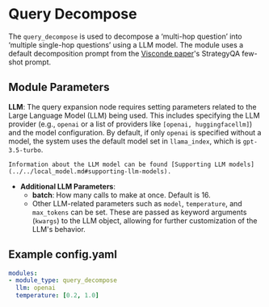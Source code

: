 # Query Decompose

The `query_decompose` is used to decompose a ‘multi-hop question’ into ‘multiple single-hop questions’ using a LLM model. The module uses a default decomposition prompt from the [Visconde paper](https://arxiv.org/pdf/2212.09656.pdf)'s StrategyQA few-shot prompt.

## **Module Parameters**

**LLM**: The query expansion node requires setting parameters related to the Large Language Model (LLM) being used. This includes specifying the LLM provider (e.g., `openai` or a list of providers like `[openai, huggingfacellm]`) and the model configuration. By default, if only `openai` is specified without a model, the system uses the default model set in `llama_index`, which is `gpt-3.5-turbo`.
```{tip}
Information about the LLM model can be found [Supporting LLM models](../../local_model.md#supporting-llm-models).
```
- **Additional LLM Parameters**: 
  - **batch**: How many calls to make at once. Default is 16.
  - Other LLM-related parameters such as `model`, `temperature`, and `max_tokens` can be set. These are passed as keyword arguments (`kwargs`) to the LLM object, allowing for further customization of the LLM's behavior.


## **Example config.yaml**
```yaml
modules:
- module_type: query_decompose
  llm: openai
  temperature: [0.2, 1.0]
```